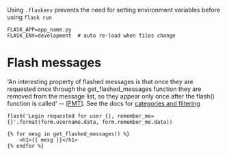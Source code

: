 Using `.flaskenv` prevents the need for setting environment variables before using `flask run`
```
FLASK_APP=app_name.py
FLASK_ENV=development  # auto re-load when files change
```

# Flash messages

'An interesting property of flashed messages is that once they are requested once through the get_flashed_messages function they are removed from the message list, so they appear only once after the flash() function is called' -- [[FMT](https://courses.miguelgrinberg.com/courses/336779/lectures/5185865)]. See the docs for [categories and filtering](https://flask.palletsprojects.com/en/1.1.x/patterns/flashing/)

`flash('Login requested for user {}, remember_me={}'.format(form.username.data, form.remember_me.data))`
```
{% for mesg in get_flashed_messages() %}
    <h1>{{ mesg }}</h1>
{% endfor %}
```
